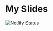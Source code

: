 # My Slides

[![Netlify Status](https://api.netlify.com/api/v1/badges/5643705e-9730-4a10-b96d-3e6f9082edf2/deploy-status)](https://app.netlify.com/sites/skm-slides/deploys)
